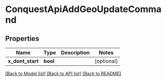 # ConquestApiAddGeoUpdateCommand

## Properties
Name | Type | Description | Notes
------------ | ------------- | ------------- | -------------
**x_dont_start** | **bool** |  | [optional] 

[[Back to Model list]](../README.md#documentation-for-models) [[Back to API list]](../README.md#documentation-for-api-endpoints) [[Back to README]](../README.md)


